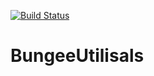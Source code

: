 [![Build Status](https://travis-ci.org/didjee2/BungeeUtilisalsX.svg?branch=development)](https://travis-ci.org/didjee2/BungeeUtilisalsX)

# BungeeUtilisals